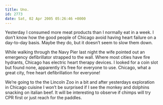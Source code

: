 ```yaml
---
title: Uno.
id: 2773
date: Sat, 02 Apr 2005 05:26:46 +0000
---
```


Yesterday I consumed more meat products than I normally eat in a week. I don’t know how the good people of Chicago avoid having heart failure on a day-to-day basis. Maybe they do, but it doesn’t seem to slow them down.  

While walking through the Navy Pier last night the wife pointed out an emergency defibrillator strapped to the wall. Where most cities have fire hydrants, Chicago has electric heart therapy devices. I looked for a coin slot but found none, apparently it’s free for everyone to use. Chicago, what a great city, free heart defibrillation for everyone!  

We’re going to the the Lincoln Zoo in a bit and after yesterdays exploration in Chicago cuisine I won’t be surprised if I see the monkey and dolphins snacking on italian beef. It will be interesting to observe if chimps will try <span class="caps">CPR</span> first or just reach for the paddles.





